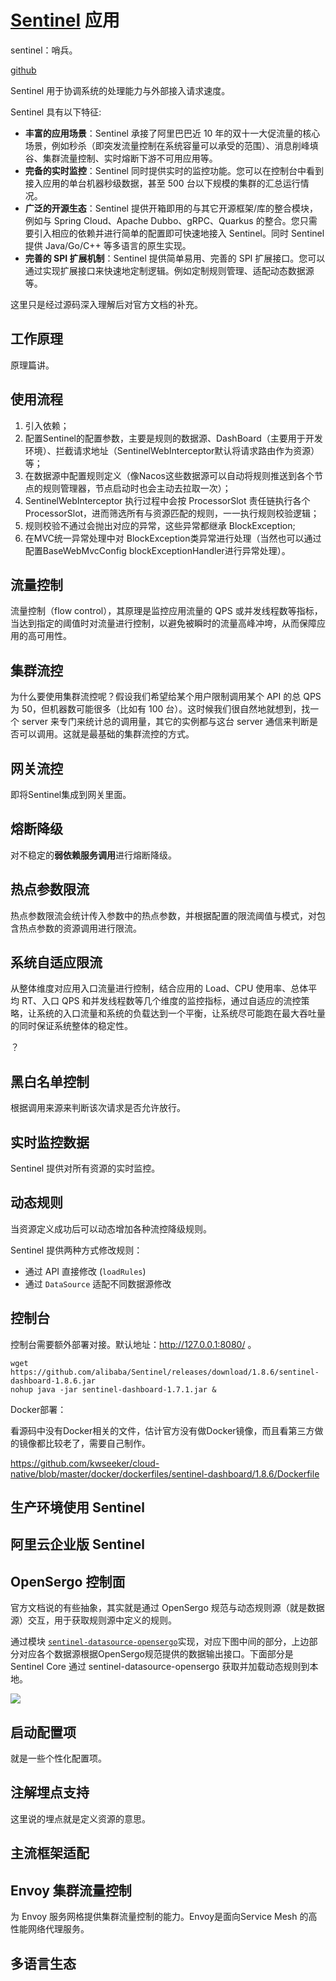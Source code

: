 # [Sentinel](https://github.com/alibaba/Sentinel/wiki/%E4%BB%8B%E7%BB%8D) 应用

sentinel：哨兵。

[github](https://github.com/alibaba/Sentinel)

Sentinel 用于协调系统的处理能力与外部接入请求速度。

Sentinel 具有以下特征:

- **丰富的应用场景**：Sentinel 承接了阿里巴巴近 10 年的双十一大促流量的核心场景，例如秒杀（即突发流量控制在系统容量可以承受的范围）、消息削峰填谷、集群流量控制、实时熔断下游不可用应用等。
- **完备的实时监控**：Sentinel 同时提供实时的监控功能。您可以在控制台中看到接入应用的单台机器秒级数据，甚至 500 台以下规模的集群的汇总运行情况。
- **广泛的开源生态**：Sentinel 提供开箱即用的与其它开源框架/库的整合模块，例如与 Spring Cloud、Apache Dubbo、gRPC、Quarkus 的整合。您只需要引入相应的依赖并进行简单的配置即可快速地接入 Sentinel。同时 Sentinel 提供 Java/Go/C++ 等多语言的原生实现。
- **完善的 SPI 扩展机制**：Sentinel 提供简单易用、完善的 SPI 扩展接口。您可以通过实现扩展接口来快速地定制逻辑。例如定制规则管理、适配动态数据源等。

这里只是经过源码深入理解后对官方文档的补充。



## 工作原理

原理篇讲。

## 使用流程

1. 引入依赖；
2. 配置Sentinel的配置参数，主要是规则的数据源、DashBoard（主要用于开发环境）、拦截请求地址（SentinelWebInterceptor默认将请求路由作为资源）等；
3. 在数据源中配置规则定义（像Nacos这些数据源可以自动将规则推送到各个节点的规则管理器，节点启动时也会主动去拉取一次）；
4. SentinelWebInterceptor 执行过程中会按 ProcessorSlot 责任链执行各个 ProcessorSlot，进而筛选所有与资源匹配的规则，一一执行规则校验逻辑；
5. 规则校验不通过会抛出对应的异常，这些异常都继承 BlockException; 
6. 在MVC统一异常处理中对 BlockException类异常进行处理（当然也可以通过配置BaseWebMvcConfig blockExceptionHandler进行异常处理）。

## 流量控制

流量控制（flow control），其原理是监控应用流量的 QPS 或并发线程数等指标，当达到指定的阈值时对流量进行控制，以避免被瞬时的流量高峰冲垮，从而保障应用的高可用性。

## 集群流控

为什么要使用集群流控呢？假设我们希望给某个用户限制调用某个 API 的总 QPS 为 50，但机器数可能很多（比如有 100 台）。这时候我们很自然地就想到，找一个 server 来专门来统计总的调用量，其它的实例都与这台 server 通信来判断是否可以调用。这就是最基础的集群流控的方式。

## 网关流控

即将Sentinel集成到网关里面。

## 熔断降级

对不稳定的**弱依赖服务调用**进行熔断降级。

## 热点参数限流

热点参数限流会统计传入参数中的热点参数，并根据配置的限流阈值与模式，对包含热点参数的资源调用进行限流。

## 系统自适应限流

从整体维度对应用入口流量进行控制，结合应用的 Load、CPU 使用率、总体平均 RT、入口 QPS 和并发线程数等几个维度的监控指标，通过自适应的流控策略，让系统的入口流量和系统的负载达到一个平衡，让系统尽可能跑在最大吞吐量的同时保证系统整体的稳定性。

？

## 黑白名单控制

根据调用来源来判断该次请求是否允许放行。

## 实时监控数据

Sentinel 提供对所有资源的实时监控。

## 动态规则

当资源定义成功后可以动态增加各种流控降级规则。

Sentinel 提供两种方式修改规则：

- 通过 API 直接修改 (`loadRules`)
- 通过 `DataSource` 适配不同数据源修改

## 控制台

控制台需要额外部署对接。默认地址：http://127.0.0.1:8080/ 。

```shell
wget https://github.com/alibaba/Sentinel/releases/download/1.8.6/sentinel-dashboard-1.8.6.jar
nohup java -jar sentinel-dashboard-1.7.1.jar &
```

Docker部署：

看源码中没有Docker相关的文件，估计官方没有做Docker镜像，而且看第三方做的镜像都比较老了，需要自己制作。

https://github.com/kwseeker/cloud-native/blob/master/docker/dockerfiles/sentinel-dashboard/1.8.6/Dockerfile

## 生产环境使用 Sentinel

## 阿里云企业版 Sentinel

## OpenSergo 控制面

官方文档说的有些抽象，其实就是通过 OpenSergo 规范与动态规则源（就是数据源）交互，用于获取规则源中定义的规则。

通过模块 [`sentinel-datasource-opensergo`](https://github.com/alibaba/Sentinel/tree/master/sentinel-extension/sentinel-datasource-opensergo)实现，对应下图中间的部分，上边部分对应各个数据源根据OpenSergo规范提供的数据输出接口。下面部分是Sentinel Core 通过 sentinel-datasource-opensergo 获取并加载动态规则到本地。

![](https://user-images.githubusercontent.com/9434884/186125289-efb5e75a-0d6d-486c-a577-f986024ad911.png)

## 启动配置项

就是一些个性化配置项。

## 注解埋点支持

这里说的埋点就是定义资源的意思。

## 主流框架适配

## Envoy 集群流量控制

为 Envoy 服务网格提供集群流量控制的能力。Envoy是面向Service Mesh 的高性能网络代理服务。

## 多语言生态